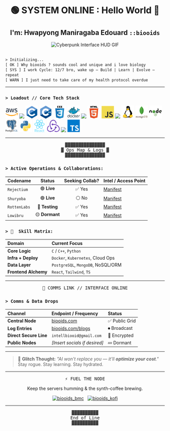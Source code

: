 <h1 align="center">🟢 SYSTEM ONLINE : Hello World 👋</h1>
<h2 align="center"> I'm: Hwapyong Maniragaba Edouard <code>::biooids</code></h2>
<p align="center">
  <img src="https://i.giphy.com/YRzQnWzbn4WIxd3ZYx.gif" alt="Cyberpunk Interface HUD GIF" width="450"/>
</p>

<pre><code>
> Initializing...
[ OK ] Why biooids ? sounds cool and unique and i love biology
[ SYS ] I work Cycle: 12/7 bro, wake up — Build | Learn | Evolve — repeat
[ WARN ] I just need to take care of my health protocol overdue
</code></pre>

---

### `> Loadout // Core Tech Stack`

<p align="left">
  <a href="https://aws.amazon.com" target="_blank"><img src="https://raw.githubusercontent.com/devicons/devicon/master/icons/amazonwebservices/amazonwebservices-original-wordmark.svg" width="40"/></a>
  <a href="https://www.gnu.org/software/bash/" target="_blank"><img src="https://www.vectorlogo.zone/logos/gnu_bash/gnu_bash-icon.svg" width="40"/></a>
  <a href="https://www.cprogramming.com/" target="_blank"><img src="https://raw.githubusercontent.com/devicons/devicon/master/icons/c/c-original.svg" width="40"/></a>
  <a href="https://www.w3schools.com/cpp/" target="_blank"><img src="https://raw.githubusercontent.com/devicons/devicon/master/icons/cplusplus/cplusplus-original.svg" width="40"/></a>
  <a href="https://www.w3schools.com/css/" target="_blank"><img src="https://raw.githubusercontent.com/devicons/devicon/master/icons/css3/css3-original-wordmark.svg" width="40"/></a>
  <a href="https://www.docker.com/" target="_blank"><img src="https://raw.githubusercontent.com/devicons/devicon/master/icons/docker/docker-original-wordmark.svg" width="40"/></a>
  <a href="https://git-scm.com/" target="_blank"><img src="https://www.vectorlogo.zone/logos/git-scm/git-scm-icon.svg" width="40"/></a>
  <a href="https://www.w3.org/html/" target="_blank"><img src="https://raw.githubusercontent.com/devicons/devicon/master/icons/html5/html5-original-wordmark.svg" width="40"/></a>
  <a href="https://developer.mozilla.org/en-US/docs/Web/JavaScript" target="_blank"><img src="https://raw.githubusercontent.com/devicons/devicon/master/icons/javascript/javascript-original.svg" width="40"/></a>
  <a href="https://kubernetes.io" target="_blank"><img src="https://www.vectorlogo.zone/logos/kubernetes/kubernetes-icon.svg" width="40"/></a>
  <a href="https://www.linux.org/" target="_blank"><img src="https://raw.githubusercontent.com/devicons/devicon/master/icons/linux/linux-original.svg" width="40"/></a>
  <a href="https://www.mongodb.com/" target="_blank"><img src="https://raw.githubusercontent.com/devicons/devicon/master/icons/mongodb/mongodb-original-wordmark.svg" width="40"/></a>
  <a href="https://nodejs.org" target="_blank"><img src="https://raw.githubusercontent.com/devicons/devicon/master/icons/nodejs/nodejs-original-wordmark.svg" width="40"/></a>
  <a href="https://www.postgresql.org" target="_blank"><img src="https://raw.githubusercontent.com/devicons/devicon/master/icons/postgresql/postgresql-original-wordmark.svg" width="40"/></a>
  <a href="https://www.python.org" target="_blank"><img src="https://raw.githubusercontent.com/devicons/devicon/master/icons/python/python-original.svg" width="40"/></a>
  <a href="https://reactjs.org/" target="_blank"><img src="https://raw.githubusercontent.com/devicons/devicon/master/icons/react/react-original-wordmark.svg" width="40"/></a>
  <a href="https://redux.js.org" target="_blank"><img src="https://raw.githubusercontent.com/devicons/devicon/master/icons/redux/redux-original.svg" width="40"/></a>
  <a href="https://tailwindcss.com/" target="_blank"><img src="https://www.vectorlogo.zone/logos/tailwindcss/tailwindcss-icon.svg" width="40"/></a>
  <a href="https://www.typescriptlang.org/" target="_blank"><img src="https://raw.githubusercontent.com/devicons/devicon/master/icons/typescript/typescript-original.svg" width="40"/></a>
</p>

---

<pre align="center">
▓▓▓▓▓▓▓▓▓▓▓▓▓▓▓
▓ Ops Map & Logs ▓
▓▓▓▓▓▓▓▓▓▓▓▓▓▓▓
</pre>

### `> Active Operations & Collaborations:`

| Codename     | Status         | Seeking Collab? | Intel / Access Point             |
| :----------- | :------------: | :-------------: | :------------------------------- |
| `Rejectium`  | 🟢 **Live**     | ✅ Yes          | [Manifest](https://www.biooids.com/) |
| `Shuryoba`   | 🟢 **Live**     | ⚪ No           | [Manifest](https://www.biooids.com/) |
| `RottenLabs` | 🧪 **Testing**  | ✅ Yes          | [Manifest](https://www.biooids.com/) |
| `Lowibru`    | 🟡 **Dormant**  | ✅ Yes          | [Manifest](https://www.biooids.com/) |

### `> 📂  Skill Matrix:`

| Domain                | Current Focus                          |
| :-------------------- | :------------------------------------- |
| **Core Logic**        | `C` / `C++`, `Python`                  |
| **Infra + Deploy**    | `Docker`, `Kubernetes`, Cloud Ops      |
| **Data Layer**        | `PostgreSQL`, `MongoDB`, NoSQL/ORM     |
| **Frontend Alchemy**  | `React`, `Tailwind`, `TS`              |

---

<pre align="center">
📡 COMMS LINK // INTERFACE ONLINE
</pre>

### `> Comms & Data Drops`

| Channel               | Endpoint / Frequency                    | Status          |
| :-------------------- | :-------------------------------------- | :-------------- |
| **Central Node**      | [biooids.com](https://www.biooids.com/) | ✅ Public Grid  |
| **Log Entries**       | [biooids.com/blogs](https://www.biooids.com/blogs) | ⏺ Broadcast |
| **Direct Secure Line**| `intellbiooid@gmail.com`                | 🔐 Encrypted    |
| **Public Nodes**      | *[Insert socials if desired]*           | 💤 Dormant       |

---

> 💬 **Glitch Thought:** _"AI won't replace you — it'll **optimize your cost**."_  
> Stay rogue. Stay learning. Stay hydrated.

---

<pre align="center">
⚡ FUEL THE NODE
</pre>

<p align="center">Keep the servers humming & the synth-coffee brewing.</p>

<p align="center">
  <a href="https://www.buymeacoffee.com/biooids"><img src="https://cdn.buymeacoffee.com/buttons/v2/default-yellow.png" height="45" width="190" alt="biooids_bmc" /></a>&nbsp;&nbsp;
  <a href="https://ko-fi.com/biooids"><img src="https://cdn.ko-fi.com/cdn/kofi3.png?v=3" height="45" width="190" alt="biooids_kofi" /></a>
</p>

---

<pre align="center">
▓▓▓▓▓▓▓▓▓▓
End of Line
▓▓▓▓▓▓▓▓▓▓
</pre>
